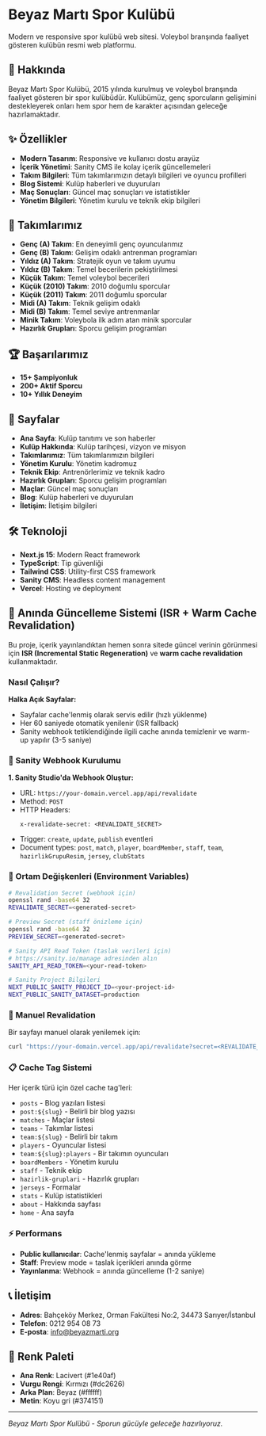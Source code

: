 # Beyaz Martı Spor Kulübü

Modern ve responsive spor kulübü web sitesi. Voleybol branşında faaliyet gösteren kulübün resmi web platformu.

## 🏐 Hakkında

Beyaz Martı Spor Kulübü, 2015 yılında kurulmuş ve voleybol branşında faaliyet gösteren bir spor kulübüdür. Kulübümüz, genç sporcuların gelişimini destekleyerek onları hem spor hem de karakter açısından geleceğe hazırlamaktadır.

## ✨ Özellikler

- **Modern Tasarım**: Responsive ve kullanıcı dostu arayüz
- **İçerik Yönetimi**: Sanity CMS ile kolay içerik güncellemeleri
- **Takım Bilgileri**: Tüm takımlarımızın detaylı bilgileri ve oyuncu profilleri
- **Blog Sistemi**: Kulüp haberleri ve duyuruları
- **Maç Sonuçları**: Güncel maç sonuçları ve istatistikler
- **Yönetim Bilgileri**: Yönetim kurulu ve teknik ekip bilgileri

## 🎯 Takımlarımız

- **Genç (A) Takım**: En deneyimli genç oyuncularımız
- **Genç (B) Takım**: Gelişim odaklı antrenman programları
- **Yıldız (A) Takım**: Stratejik oyun ve takım uyumu
- **Yıldız (B) Takım**: Temel becerilerin pekiştirilmesi
- **Küçük Takım**: Temel voleybol becerileri
- **Küçük (2010) Takım**: 2010 doğumlu sporcular
- **Küçük (2011) Takım**: 2011 doğumlu sporcular
- **Midi (A) Takım**: Teknik gelişim odaklı
- **Midi (B) Takım**: Temel seviye antrenmanlar
- **Minik Takım**: Voleybola ilk adım atan minik sporcular
- **Hazırlık Grupları**: Sporcu gelişim programları

## 🏆 Başarılarımız

- **15+ Şampiyonluk**
- **200+ Aktif Sporcu**
- **10+ Yıllık Deneyim**

## 📱 Sayfalar

- **Ana Sayfa**: Kulüp tanıtımı ve son haberler
- **Kulüp Hakkında**: Kulüp tarihçesi, vizyon ve misyon
- **Takımlarımız**: Tüm takımlarımızın bilgileri
- **Yönetim Kurulu**: Yönetim kadromuz
- **Teknik Ekip**: Antrenörlerimiz ve teknik kadro
- **Hazırlık Grupları**: Sporcu gelişim programları
- **Maçlar**: Güncel maç sonuçları
- **Blog**: Kulüp haberleri ve duyuruları
- **İletişim**: İletişim bilgileri

## 🛠️ Teknoloji

- **Next.js 15**: Modern React framework
- **TypeScript**: Tip güvenliği
- **Tailwind CSS**: Utility-first CSS framework
- **Sanity CMS**: Headless content management
- **Vercel**: Hosting ve deployment

## 🔄 Anında Güncelleme Sistemi (ISR + Warm Cache Revalidation)

Bu proje, içerik yayınlandıktan hemen sonra sitede güncel verinin görünmesi için **ISR (Incremental Static Regeneration)** ve **warm cache revalidation** kullanmaktadır.

### Nasıl Çalışır?

**Halka Açık Sayfalar:**
- Sayfalar cache'lenmiş olarak servis edilir (hızlı yüklenme)
- Her 60 saniyede otomatik yenilenir (ISR fallback)
- Sanity webhook tetiklendiğinde ilgili cache anında temizlenir ve warm-up yapılır (3-5 saniye)

### 🔗 Sanity Webhook Kurulumu

**1. Sanity Studio'da Webhook Oluştur:**
- URL: `https://your-domain.vercel.app/api/revalidate`
- Method: `POST`
- HTTP Headers:
  ```
  x-revalidate-secret: <REVALIDATE_SECRET>
  ```
- Trigger: `create`, `update`, `publish` eventleri
- Document types: `post`, `match`, `player`, `boardMember`, `staff`, `team`, `hazirlikGrupuResim`, `jersey`, `clubStats`

### 🔑 Ortam Değişkenleri (Environment Variables)

```bash
# Revalidation Secret (webhook için)
openssl rand -base64 32
REVALIDATE_SECRET=<generated-secret>

# Preview Secret (staff önizleme için)
openssl rand -base64 32
PREVIEW_SECRET=<generated-secret>

# Sanity API Read Token (taslak verileri için)
# https://sanity.io/manage adresinden alın
SANITY_API_READ_TOKEN=<your-read-token>

# Sanity Project Bilgileri
NEXT_PUBLIC_SANITY_PROJECT_ID=<your-project-id>
NEXT_PUBLIC_SANITY_DATASET=production
```

### 🔄 Manuel Revalidation

Bir sayfayı manuel olarak yenilemek için:

```bash
curl "https://your-domain.vercel.app/api/revalidate?secret=<REVALIDATE_SECRET>&path=/blog"
```

### 📋 Cache Tag Sistemi

Her içerik türü için özel cache tag'leri:
- `posts` - Blog yazıları listesi
- `post:${slug}` - Belirli bir blog yazısı  
- `matches` - Maçlar listesi
- `teams` - Takımlar listesi
- `team:${slug}` - Belirli bir takım
- `players` - Oyuncular listesi
- `team:${slug}:players` - Bir takımın oyuncuları
- `boardMembers` - Yönetim kurulu
- `staff` - Teknik ekip
- `hazirlik-gruplari` - Hazırlık grupları
- `jerseys` - Formalar
- `stats` - Kulüp istatistikleri
- `about` - Hakkında sayfası
- `home` - Ana sayfa

### ⚡ Performans

- **Public kullanıcılar**: Cache'lenmiş sayfalar = anında yükleme
- **Staff**: Preview mode = taslak içerikleri anında görme
- **Yayınlanma**: Webhook = anında güncelleme (1-2 saniye)

## 📞 İletişim

- **Adres**: Bahçeköy Merkez, Orman Fakültesi No:2, 34473 Sarıyer/İstanbul
- **Telefon**: 0212 954 08 73
- **E-posta**: info@beyazmarti.org

## 🎨 Renk Paleti

- **Ana Renk**: Lacivert (#1e40af)
- **Vurgu Rengi**: Kırmızı (#dc2626)
- **Arka Plan**: Beyaz (#ffffff)
- **Metin**: Koyu gri (#374151)

---

*Beyaz Martı Spor Kulübü - Sporun gücüyle geleceğe hazırlıyoruz.*